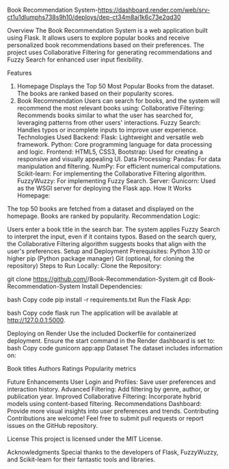 Book Recommendation System-https://dashboard.render.com/web/srv-ct1u1dlumphs738s9h10/deploys/dep-ct34m8aj1k6c73e2qd30

Overview
The Book Recommendation System is a web application built using Flask. It allows users to explore popular books and receive personalized book recommendations based on their preferences. The project uses Collaborative Filtering for generating recommendations and Fuzzy Search for enhanced user input flexibility.

Features
1. Homepage
Displays the Top 50 Most Popular Books from the dataset.
The books are ranked based on their popularity scores.
2. Book Recommendation
Users can search for books, and the system will recommend the most relevant books using:
Collaborative Filtering: Recommends books similar to what the user has searched for, leveraging patterns from other users' interactions.
Fuzzy Search: Handles typos or incomplete inputs to improve user experience.
Technologies Used
Backend:
Flask: Lightweight and versatile web framework.
Python: Core programming language for data processing and logic.
Frontend:
HTML5, CSS3, Bootstrap: Used for creating a responsive and visually appealing UI.
Data Processing:
Pandas: For data manipulation and filtering.
NumPy: For efficient numerical computations.
Scikit-learn: For implementing the Collaborative Filtering algorithm.
FuzzyWuzzy: For implementing Fuzzy Search.
Server:
Gunicorn: Used as the WSGI server for deploying the Flask app.
How It Works
Homepage:

The top 50 books are fetched from a dataset and displayed on the homepage.
Books are ranked by popularity.
Recommendation Logic:

Users enter a book title in the search bar.
The system applies Fuzzy Search to interpret the input, even if it contains typos.
Based on the search query, the Collaborative Filtering algorithm suggests books that align with the user's preferences.
Setup and Deployment
Prerequisites:
Python 3.10 or higher
pip (Python package manager)
Git (optional, for cloning the repository)
Steps to Run Locally:
Clone the Repository:


git clone https://github.com/<your-username>/Book-Recommendation-System.git
cd Book-Recommendation-System
Install Dependencies:

bash
Copy code
pip install -r requirements.txt
Run the Flask App:

bash
Copy code
flask run
The application will be available at http://127.0.0.1:5000.

Deploying on Render
Use the included Dockerfile for containerized deployment.
Ensure the start command in the Render dashboard is set to:
bash
Copy code
gunicorn app:app
Dataset
The dataset includes information on:

Book titles
Authors
Ratings
Popularity metrics
 

Future Enhancements
User Login and Profiles: Save user preferences and interaction history.
Advanced Filtering: Add filtering by genre, author, or publication year.
Improved Collaborative Filtering: Incorporate hybrid models using content-based filtering.
Recommendations Dashboard: Provide more visual insights into user preferences and trends.
Contributing
Contributions are welcome! Feel free to submit pull requests or report issues on the GitHub repository.

License
This project is licensed under the MIT License.

Acknowledgments
Special thanks to the developers of Flask, FuzzyWuzzy, and Scikit-learn for their fantastic tools and libraries.
